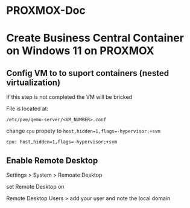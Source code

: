# PROXMOX-Doc

# Create Business Central Container on Windows 11 on PROXMOX

## Config VM to to suport containers (nested virtualization)

If this step is not completed the VM will be bricked

File is located at:
```
/etc/pve/qemu-server/<VM_NUMBER>.conf
```

change `cpu` propety to `host,hidden=1,flags=-hypervisor;+svm`

```
cpu: host,hidden=1,flags=-hypervisor;+svm
```


## Enable Remote Desktop
Settings > System > Remoate Desktop

set Remote Desktop on

Remote Desktop Users > add your user
and note the local domain